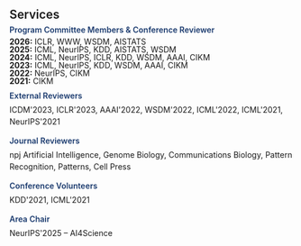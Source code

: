 <!-- <h1 id="services"></h1>

<h2 style="margin: 60px 0px 10px;">Services</h2>

<h4 style="margin:0 10px 0;">Program Committee Members</h4>

<ul style="margin:0 0 5px;">
  <li>..<a href="https://bmvc2023.org/people/organisers/"><autocolor>..</autocolor></a> <a href="h12"><autocolor>2022</autocolor></a>-<a href="12"><autocolor>2023</autocolor></a></li>
  <li>s<a href="https://www.acmmmasia.org/2020/committee.html"><autocolor>sd</autocolor></a></li>
</ul>

<h4 style="margin:0 10px 0;">sd</h4>

<ul style="margin:0 0 5px;">
  <li><a href="http://cvpr.thecvf.com/"><autocolor>...</autocolor></a></li>
  
</ul>

<h4 style="margin:0 10px 0;">...</h4>

<ul style="margin:0 0 5px;">
  <li><a href="https://ijcai-21.org/"><autocolor>...</autocolor></a></li>
</ul>

<h4 style="margin:0 10px 0;">..</h4>

<ul style="margin:0 0 5px;">
  <li><a href="http://cvpr2023.thecvf.com/"><autocolor>...</autocolor></a></li>
  
</ul>

<h4 style="margin:0 10px 0;">Journal Reviewers</h4>

<ul style="margin:0 0 20px;">
  <li><a href="https://www.computer.org/csdl/journal/tp"><autocolor>...</autocolor></a></li>
  
</ul>
 -->



<!-- <h2 style="color: #d0021b; font-weight: 800; margin: 40px 0 10px;">Service</h2>

<ul style="list-style-type: disc; margin-left: 20px; line-height: 1.7; padding-left: 10px;">


  <li><b>Program Committee Members & Conference Reviewer:</b>
      <ul style="list-style-type: none; margin: 6px 0 10px 0; padding-left: 0;">
	  <li><b>2026:</b> ICLR, WWW, WSDM, AISTATS</li>
	  <li><b>2025:</b> ICML, NeurIPS, KDD, AISTATS, WSDM</li>
	  <li><b>2024:</b> ICML, NeurIPS, ICLR, KDD, WSDM, AAAI, CIKM</li>
	  <li><b>2023:</b> ICML, NeurIPS, KDD, WSDM, AAAI, CIKM</li>
	  <li><b>2022:</b> NeurIPS, CIKM</li>
	  <li><b>2021:</b> CIKM</li>
    </ul>
  </li>

  <li><b>External Reviewers:</b> ICDM'2023, ICLR'2023, AAAI'2022, WSDM'2022, ICML'2022, ICML'2021, NeurIPS'2021</li>

  <li><b>Journal Reviewers:</b> npj Artificial Intelligence, Genome Biology, Communications Biology, Pattern Recognition, Patterns, Cell Press</li>

  <li><b>Conference Volunteers:</b> KDD'2021, ICML'2021</li>

  <li><b>Area Chair:</b> NeurIPS'2025 – AI4Science</li>
</ul>

 -->



<h1 id="services"></h1>

<h2 style="margin: 40px 0px 6px; font-weight: 600;">Services</h2>
<!-- <h4 style="margin: 0 0 6px; color: #1A3A6E; font-weight: 600;">Program Committee Members & Conference Reviewer</h4>
<ul style="list-style-type: none; margin: 0 0 15px 0; padding: 0; line-height: 1.5;">
  <li><b>2026:</b> ICLR, WWW, WSDM, AISTATS</li>
  <li><b>2025:</b> ICML, NeurIPS, KDD, AISTATS, WSDM</li>
  <li><b>2024:</b> ICML, NeurIPS, ICLR, KDD, WSDM, AAAI, CIKM</li>
  <li><b>2023:</b> ICML, NeurIPS, KDD, WSDM, AAAI, CIKM</li>
  <li><b>2022:</b> NeurIPS, CIKM</li>
  <li><b>2021:</b> CIKM</li>
</ul> -->
<h4 style="margin: 0 0 6px; color: #1A3A6E; font-weight: 600;">Program Committee Members & Conference Reviewer</h4>
<ul style="list-style-type: none; margin: 0 0 10px 0; padding: 0; line-height: 1.0;">
  <li><b>2026:</b> ICLR, WWW, WSDM, AISTATS</li>
  <li><b>2025:</b> ICML, NeurIPS, KDD, AISTATS, WSDM</li>
  <li><b>2024:</b> ICML, NeurIPS, ICLR, KDD, WSDM, AAAI, CIKM</li>
  <li><b>2023:</b> ICML, NeurIPS, KDD, WSDM, AAAI, CIKM</li>
  <li><b>2022:</b> NeurIPS, CIKM</li>
  <li><b>2021:</b> CIKM</li>
</ul>

<h4 style="margin: 10px 0 6px; color: #1A3A6E; font-weight: 600;">External Reviewers</h4>
<p style="margin: 0 0 15px 0; line-height: 1.5;">
  ICDM'2023, ICLR'2023, AAAI'2022, WSDM'2022, ICML'2022, ICML'2021, NeurIPS'2021
</p>

<h4 style="margin: 10px 0 6px; color: #1A3A6E; font-weight: 600;">Journal Reviewers</h4>
<p style="margin: 0 0 15px 0; line-height: 1.5;">
  npj Artificial Intelligence, Genome Biology, Communications Biology, Pattern Recognition, Patterns, Cell Press
</p>

<h4 style="margin: 10px 0 6px; color: #1A3A6E; font-weight: 600;">Conference Volunteers</h4>
<p style="margin: 0 0 15px 0; line-height: 1.5;">
  KDD'2021, ICML'2021
</p>

<h4 style="margin: 10px 0 6px; color: #1A3A6E; font-weight: 600;">Area Chair</h4>
<p style="margin: 0 0 15px 0; line-height: 1.5;">
  NeurIPS'2025 – AI4Science
</p>



